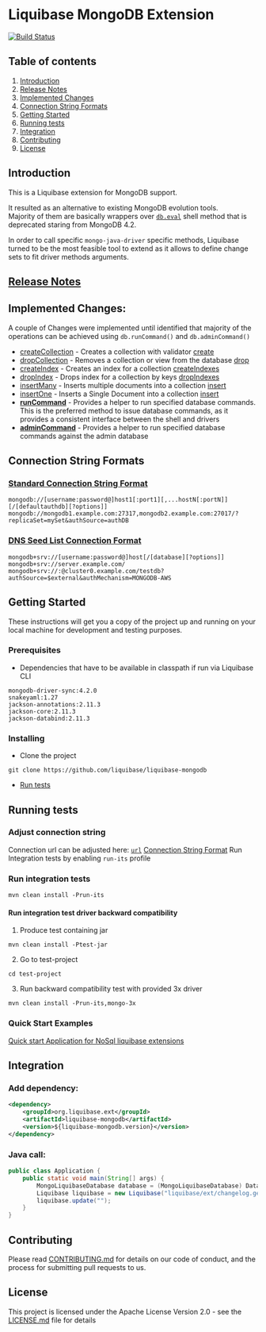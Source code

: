 # Liquibase MongoDB Extension

[![Build Status](https://github.com/liquibase/liquibase-mongodb/actions/workflows/build-nightly.yml/badge.svg)](https://github.com/liquibase/liquibase-mongodb/actions/workflows/build-nightly.yml)

## Table of contents

1. [Introduction](#introduction)
1. [Release Notes](#release-notes)
1. [Implemented Changes](#implemented-changes)
1. [Connection String Formats](#connection-string)
1. [Getting Started](#getting-started)
1. [Running tests](#running-tests)
1. [Integration](#integration)
1. [Contributing](#contributing)
1. [License](#license)

<a name="introduction"></a>
## Introduction

This is a Liquibase extension for MongoDB support. 

It resulted as an alternative to existing MongoDB evolution tools.  
Majority of them are basically wrappers over [`db.eval`](https://docs.mongodb.com/manual/reference/method/db.eval/#db.eval) shell method that is deprecated staring from MongoDB 4.2.

In order to call specific `mongo-java-driver` specific methods, 
Liquibase turned to be the most feasible tool to extend as it allows to define change sets to fit driver methods arguments.

<a name="release-notes"></a>
## [Release Notes](./changelog.txt)

<a name="implemented-changes"></a>
## Implemented Changes:

A couple of Changes were implemented until identified that majority of the operations can be achieved using `db.runCommand()` and `db.adminCommand()`

* [createCollection](https://docs.mongodb.com/manual/reference/method/db.createCollection/#db.createCollection) - 
Creates a collection with validator [create](https://docs.mongodb.com/manual/reference/command/create/)
* [dropCollection](https://docs.mongodb.com/manual/reference/method/db.collection.drop/#db-collection-drop) - 
Removes a collection or view from the database [drop](https://docs.mongodb.com/manual/reference/command/drop/)
* [createIndex](https://docs.mongodb.com/manual/reference/method/db.collection.createIndex/#db.collection.createIndex) - 
Creates an index for a collection [createIndexes](https://docs.mongodb.com/manual/reference/command/createIndexes/)
* [dropIndex](https://docs.mongodb.com/manual/reference/method/db.collection.dropIndex/#db.collection.dropIndex) - 
Drops index for a collection by keys [dropIndexes](https://docs.mongodb.com/manual/reference/command/dropIndexes/)
* [insertMany](https://docs.mongodb.com/manual/reference/method/db.collection.insertMany/#db.collection.insertMany) - 
Inserts multiple documents into a collection [insert](https://docs.mongodb.com/manual/reference/command/insert/)
* [insertOne](https://docs.mongodb.com/manual/tutorial/insert-documents/#insert-a-single-document) - 
Inserts a Single Document into a collection [insert](https://docs.mongodb.com/manual/reference/command/insert/)
* [__runCommand__](https://docs.mongodb.com/manual/reference/method/db.runCommand/#db-runcommand) - 
Provides a helper to run specified database commands. This is the preferred method to issue database commands, as it provides a consistent interface between the shell and drivers
* [__adminCommand__](https://docs.mongodb.com/manual/reference/method/db.adminCommand/#db.adminCommand) - 
Provides a helper to run specified database commands against the admin database

<a name="connection-string"></a>
## Connection String Formats

### [Standard Connection String Format](https://docs.mongodb.com/manual/reference/connection-string/index.html#standard-connection-string-format)

`
mongodb://[username:password@]host1[:port1][,...hostN[:portN]][/[defaultauthdb][?options]]
mongodb://mongodb1.example.com:27317,mongodb2.example.com:27017/?replicaSet=mySet&authSource=authDB
`

### [DNS Seed List Connection Format](https://docs.mongodb.com/manual/reference/connection-string/index.html#dns-seed-list-connection-format)

`
mongodb+srv://[username:password@]host[/[database][?options]]
mongodb+srv://server.example.com/
mongodb+srv://:@cluster0.example.com/testdb?authSource=$external&authMechanism=MONGODB-AWS
`

<a name="getting-started"></a>
## Getting Started

These instructions will get you a copy of the project up and running on your local machine for development and testing purposes. 

### Prerequisites
 
* Dependencies that have to be available in classpath if run via Liquibase CLI

```
mongodb-driver-sync:4.2.0
snakeyaml:1.27
jackson-annotations:2.11.3
jackson-core:2.11.3
jackson-databind:2.11.3
```

### Installing

* Clone the project

```shell
git clone https://github.com/liquibase/liquibase-mongodb
```  
* [Run tests](#running-tests)

<a name="running-tests"></a>
## Running tests

### Adjust connection string
 
Connection url can be adjusted here: [`url`](./src/test/resources/liquibase.properties)
[Connection String Format](https://docs.mongodb.com/manual/reference/connection-string/)
Run Integration tests by enabling `run-its` profile 

### Run integration tests

```shell
mvn clean install -Prun-its
```

#### Run integration test driver backward compatibility
1. Produce test containing jar
```shell
mvn clean install -Ptest-jar
```
2. Go to test-project
```shell
cd test-project
```
3. Run backward compatibility test with provided 3x driver
```shell
mvn clean install -Prun-its,mongo-3x
```

### Quick Start Examples

[Quick start Application for NoSql liquibase extensions](https://github.com/alexandru-slobodcicov/liquibase-nosql-quickstart)

<a name="integration"></a>
## Integration

### Add dependency: 

```xml
<dependency>
    <groupId>org.liquibase.ext</groupId>
    <artifactId>liquibase-mongodb</artifactId>
    <version>${liquibase-mongodb.version}</version>
</dependency>
```
### Java call:
```java
public class Application {
    public static void main(String[] args) {
        MongoLiquibaseDatabase database = (MongoLiquibaseDatabase) DatabaseFactory.getInstance().openDatabase(url, null, null, null, null);
        Liquibase liquibase = new Liquibase("liquibase/ext/changelog.generic.test.xml", new ClassLoaderResourceAccessor(), database);
        liquibase.update("");
    }
}
```

<a name="contributing"></a>
## Contributing

Please read [CONTRIBUTING.md](./CONTRIBUTING.md) for details on our code of conduct, and the process for submitting pull requests to us.

<a name="license"></a>
## License

This project is licensed under the Apache License Version 2.0 - see the [LICENSE.md](LICENSE.md) file for details



